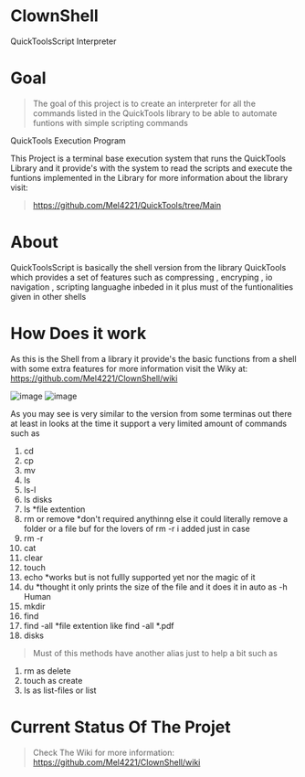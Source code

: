 # ClownShell 
QuickToolsScript Interpreter
# Goal
> The goal of this project is to create an interpreter for all the commands listed in the QuickTools library  to be able to automate funtions with simple scripting commands 

QuickTools Execution Program 

This Project is a terminal base execution system that runs the QuickTools Library and it provide's with the system to read the scripts and execute the funtions implemented in the Library for more information about the library visit: 
> https://github.com/Mel4221/QuickTools/tree/Main 



# About
 QuickToolsScript is basically the shell version from the library QuickTools which provides a set of features  such as 
 compressing , encryping , io navigation , scripting languaghe inbeded in it plus must of the funtionalities given in other shells
 
# How Does it work 

As this is the Shell from a library it provide's the basic functions from a shell with some extra features
for more information visit the Wiky at:  https://github.com/Mel4221/ClownShell/wiki


![image](https://github.com/Mel4221/QuickToolsScript/assets/87794877/2036162f-23a1-4f50-b671-e94cbd550ec4)
![image](https://github.com/Mel4221/QuickToolsScript/assets/87794877/8ca1fa3d-b028-4e9c-99ad-2de4a3169155)

As you may see is very similar to the version from some terminas out there at least in looks
 at the time it support a very limited amount of commands such as 
 1. cd
 2. cp
 3. mv
 4. ls
 5. ls-l
 6. ls disks
 7. ls *file extention
 8. rm or remove *don't required anythinng else it could literally remove a folder or a file  buf for the lovers of rm -r i added just in case 
 9. rm -r
 10. cat
 11. clear 
 12. touch
 13. echo *works but is not fullly supported yet  nor the magic of it
 14. du *thought it only prints the size of the file and it does it in auto as -h  Human
 15. mkdir
 16. find
 17. find -all *file extention like find -all *.pdf 
 18. disks
 
 > Must of this methods have another alias just to help a bit such as 
 1. rm as delete 
 2. touch as create
 3. ls as list-files or list 


# Current Status Of The Projet 
> Check The Wiki for more information: https://github.com/Mel4221/ClownShell/wiki
